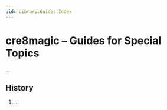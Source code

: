 ```yaml
---
uid: Library.Guides.Index
---
```


# cre8magic – Guides for Special Topics

...


## History

1. ...
